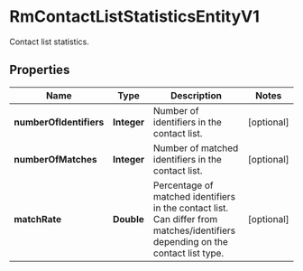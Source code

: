 

# RmContactListStatisticsEntityV1

Contact list statistics.

## Properties

| Name | Type | Description | Notes |
|------------ | ------------- | ------------- | -------------|
|**numberOfIdentifiers** | **Integer** | Number of identifiers in the contact list. |  [optional] |
|**numberOfMatches** | **Integer** | Number of matched identifiers in the contact list. |  [optional] |
|**matchRate** | **Double** | Percentage of matched identifiers in the contact list.  Can differ from matches/identifiers depending on the contact list type. |  [optional] |



